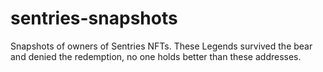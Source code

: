 # sentries-snapshots
Snapshots of owners of Sentries NFTs. These Legends survived the bear and denied the redemption, no one holds better than these addresses.
